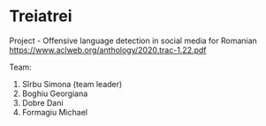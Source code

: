 # Treiatrei

Project - Offensive language detection in social media for Romanian
https://www.aclweb.org/anthology/2020.trac-1.22.pdf

Team:
1. Sîrbu Simona (team leader)
2. Boghiu Georgiana
3. Dobre Dani
4. Formagiu Michael

